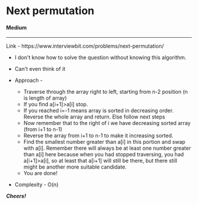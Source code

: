 # Next permutation

#### Medium
<hr>
Link - https://www.interviewbit.com/problems/next-permutation/

* I don't know how to solve the question without knowing this algorithm.
* Can't even think of it
* Approach -

  * Traverse through the array right to left, starting from n-2 position (n is length of array)
  * If you find a[i+1]>a[i] stop.
  * If you reached i=-1 means array is sorted in decreasing order. Reverse the whole array and return. Else follow next steps
  * Now remember that to the right of i we have decreasing sorted array (from i+1 to n-1)
  * Reverse the array from i+1 to n-1 to make it increasing sorted.
  * Find the smallest number greater than a[i] in this portion and swap with a[i]. Remember there will always be at least one number greater than a[i] here because when you had stopped traversing, you had a[i+1]>a[i], so at least that a[i+1] will still be there, but there still might be another more suitable candidate.
  * You are done!

* Complexity - O(n)

***Cheers!***
